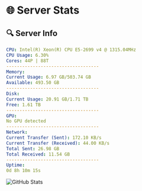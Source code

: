 # 🌐 Server Stats
## 🔍 Server Info
```yaml
CPU: Intel(R) Xeon(R) CPU E5-2699 v4 @ 1315.04MHz
CPU Usage: 6.30%
Cores: 44P | 88T
-----------------------------------
Memory:
Current Usage: 6.97 GB/503.74 GB
Available: 493.50 GB
-----------------------------------
Disk:
Current Usage: 20.91 GB/1.71 TB
Free: 1.61 TB
-----------------------------------
GPU:
No GPU detected
-----------------------------------
Network:
Current Transfer (Sent): 172.10 KB/s
Current Transfer (Received): 44.00 KB/s
Total Sent: 26.98 GB
Total Received: 11.54 GB
-----------------------------------
Uptime:
0d 8h 10m 15s
```
![GitHub Stats](https://img.shields.io/badge/Updated-2025-04-20_01:19:04-blue)